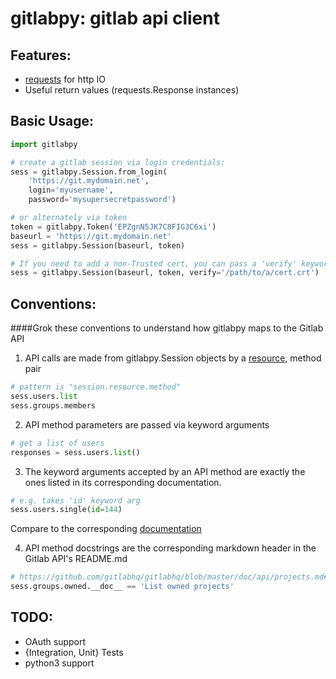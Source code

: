 # gitlabpy: gitlab api client
## Features:
  * [requests](http://docs.python-requests.org/en/latest/) for http IO
  * Useful return values (requests.Response instances)

## Basic Usage:
```python
import gitlabpy

# create a gitlab session via login credentials:
sess = gitlabpy.Session.from_login(
    'https://git.mydomain.net',
    login='myusername',
    password='mysupersecretpassword')

# or alternately via token
token = gitlabpy.Token('EPZgnN5JK7C8FIG3C6xi')
baseurl = 'https://git.mydomain.net'
sess = gitlabpy.Session(baseurl, token)

# If you need to add a non-Trusted cert, you can pass a 'verify' keyword arg
sess = gitlabpy.Session(baseurl, token, verify='/path/to/a/cert.crt')
```


## Conventions:
####Grok these conventions to understand how gitlabpy maps to the Gitlab API
1. API calls are made from gitlabpy.Session objects by a [resource](https://github.com/gitlabhq/gitlabhq/tree/master/doc/api#resources), method pair
  ```python
  # pattern is "session.resource.method"
  sess.users.list
  sess.groups.members
  ```

2. API method parameters are passed via keyword arguments
  ```python
  # get a list of users
  responses = sess.users.list()
  ```

3. The keyword arguments accepted by an API method are exactly the ones listed in its corresponding documentation.
  ```python
  # e.g. takes 'id' keyword arg
  sess.users.single(id=144)
  ```
  Compare to the corresponding [documentation](https://github.com/gitlabhq/gitlabhq/blob/master/doc/api/users.md#single-user)

4. API method docstrings are the corresponding markdown header in the Gitlab API's README.md
  ```python
  # https://github.com/gitlabhq/gitlabhq/blob/master/doc/api/projects.md#list-owned-projects
  sess.groups.owned.__doc__ == 'List owned projects'
  ```

## TODO:
* OAuth support
* {Integration, Unit} Tests
* python3 support
